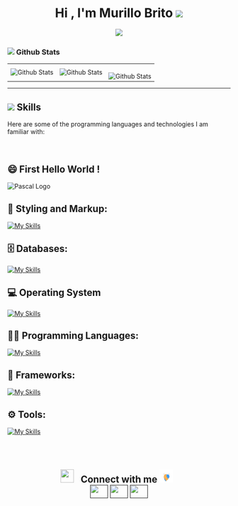 <h1 align="center"><b>Hi , I'm Murillo Brito </b><img src="https://media.giphy.com/media/hvRJCLFzcasrR4ia7z/giphy.gif" width="35"></h1>

<p align="center">
  <a href="https://github.com/DenverCoder1/readme-typing-svg">
    <img src="https://readme-typing-svg.herokuapp.com?font=Time+New+Roman&color=cyan&size=25&center=true&vCenter=true&width=600&height=100&lines=Murillo+Brito..&#968;++;Self-taught+Full+Stack+Developer,;Computer+Science+Student,;Learner/Researcher,;Love+to+learn+new+stuffs..>.<"></a>
</p>

### <img src="https://media.giphy.com/media/iY8CRBdQXODJSCERIr/giphy.gif" width="35"><b> Github Stats </b>

<table>
  <tr>
    <td>
      <img
        align="left"
        src="https://github-readme-stats.vercel.app/api?username=MurilloBrito&theme=dark&hide_border=false&include_all_commits=true"
        alt="Github Stats"
      />
    </td>
    <td>
      <img
        align="left"
        src="https://github-readme-stats.vercel.app/api/top-langs/?username=MurilloBrito&theme=dark&hide_border=false&include_all_commits=true&count_private=true&layout=compact"
        alt="Github Stats"
      />
    </td>
    <td>
      <br />
      <img
        align="left"
        src="https://github-readme-streak-stats.herokuapp.com/?user=MurilloBrito&theme=dark&hide_border=false"
        alt="Github Stats"
      />
    </td>
  </tr>
</table>

--- 

## <img src="https://media2.giphy.com/media/QssGEmpkyEOhBCb7e1/giphy.gif?cid=ecf05e47a0n3gi1bfqntqmob8g9aid1oyj2wr3ds3mg700bl&rid=giphy.gif" width ="25"><b> Skills</b>
Here are some of the programming languages and technologies I am familiar with:
<br><br><br>

## 😄 First Hello World ! 
<p>
  <img src="https://alefragnani.gallerycdn.vsassets.io/extensions/alefragnani/pascal/9.8.0/1712275297064/Microsoft.VisualStudio.Services.Icons.Default" alt="Pascal Logo" width="6%" /></a>
</p>

## 🎨 Styling and Markup: 
[![My Skills](https://skillicons.dev/icons?i=html,css)](https://skillicons.dev)

## 🗄️ Databases: 
[![My Skills](https://skillicons.dev/icons?i=mysql,postgres)](https://skillicons.dev)

## 💻 Operating System 
[![My Skills](https://skillicons.dev/icons?i=debian,ubuntu,windows,apple)](https://skillicons.dev)

## 👨‍💻 Programming Languages: 
[![My Skills](https://skillicons.dev/icons?i=c,cpp,cs,php,js,dart,py)](https://skillicons.dev)

## 🧰 Frameworks: 
[![My Skills](https://skillicons.dev/icons?i=laravel,dotnet,vue,vuetify,flutter,nuxt,tailwind,bootstrap)](https://skillicons.dev)

## ⚙️ Tools:
[![My Skills](https://skillicons.dev/icons?i=git,github,visualstudio,docker,nginx,nodejs,npm,postman,visualstudio)](https://skillicons.dev)

<br><br>

<h2 align="center" > 
  <img src="https://media.giphy.com/media/iY8CRBdQXODJSCERIr/giphy.gif" width="30" height="30" style="margin-right: 10px;">
  Connect with me 
  <img src="https://github.com/0xAbdulKhalid/0xAbdulKhalid/raw/main/assets/mdImages/handshake.gif" width="30" height="30" style="margin-right: 10px;>
</h2>
<br>
<p align="left">
  <br>
<a href="" target="blank"><img align="center" src="https://raw.githubusercontent.com/rahuldkjain/github-profile-readme-generator/master/src/images/icons/Social/linked-in-alt.svg" alt="" height="30" width="40" /></a>
<a href="" target="blank"><img align="center" src="https://raw.githubusercontent.com/rahuldkjain/github-profile-readme-generator/master/src/images/icons/Social/whatsapp.svg" alt="" height="30" width="40" /></a>
<a href="" target="blank"><img align="center" src="https://raw.githubusercontent.com/rahuldkjain/github-profile-readme-generator/master/src/images/icons/Social/instagram.svg" alt="" height="30" width="40" /></a>
</p>
<br>



<!---
- 👀 I’m interested in ...
- 🌱 I’m currently learning ...
- 💞️ I’m looking to collaborate on ...
- 📫 How to reach me ...
- 😄 Pronouns: ...
- ⚡ Fun fact: ...
MurilloBrito/MurilloBrito is a ✨ special ✨ repository because its `README.md` (this file) appears on your GitHub profile.
You can click the Preview link to take a look at your changes.
--->
